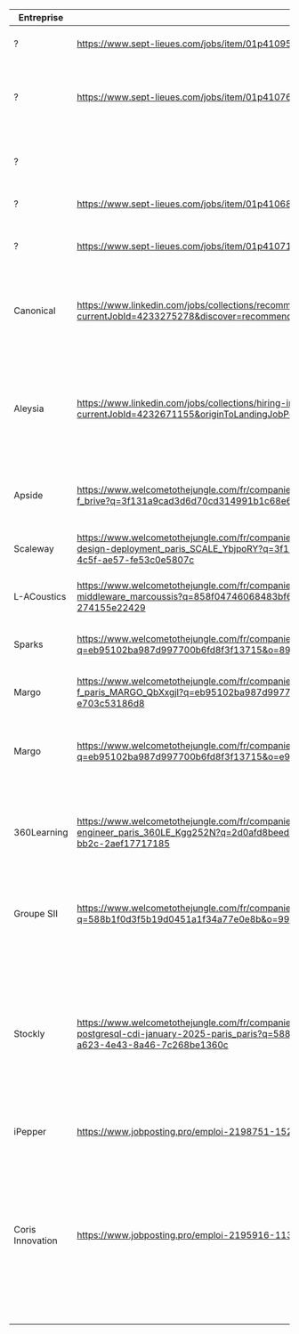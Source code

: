 
| **Entreprise**   | **Offre**                                                                                                                                                                                                             | **Poste**                                                       | Lieu                                   | Stack                                                                                                                                                                                                                                                                                                                   | CV  | LM  | Candidature | Reponses |
| ---------------- | --------------------------------------------------------------------------------------------------------------------------------------------------------------------------------------------------------------------- | --------------------------------------------------------------- | -------------------------------------- | ----------------------------------------------------------------------------------------------------------------------------------------------------------------------------------------------------------------------------------------------------------------------------------------------------------------------- | --- | --- | ----------- | -------- |
| ?                | https://www.sept-lieues.com/jobs/item/01p410953?fromSearch=true                                                                                                                                                       | Software engineer Python                                        | Paris                                  | Python, Flask. FastAPI, AWS. Rabbit                                                                                                                                                                                                                                                                                     |     |     |             |          |
| ?                | https://www.sept-lieues.com/jobs/item/01p410764?fromSearch=true                                                                                                                                                       | Dev Backend Python                                              | Paris                                  | Python, SQL Alchemy, Celery, Kubernetes, Docker, Nomad, Pyra                                                                                                                                                                                                                                                            |     |     |             |          |
| ?                |                                                                                                                                                                                                                       | SW Developer C++/Multithreading                                 | Issy les Moulineaux                    | C++(17), Windows, VS, Linux, Makefile, CMake, Eclipse, Git, Gilab, Jen                                                                                                                                                                                                                                                  |     |     |             |          |
| ?                | https://www.sept-lieues.com/jobs/item/01p410684?fromSearch=true                                                                                                                                                       | Software Engineer (Python/PyQT)                                 | ?                                      | Python,                                                                                                                                                                                                                                                                                                                 |     |     |             |          |
| ?                | https://www.sept-lieues.com/jobs/item/01p410711?fromSearch=true                                                                                                                                                       | C++/Python Engineer (Data Structures)                           | ?                                      | C++17, Linux, Windows, Git, Algorithms, Data Structure, EDA, FPG                                                                                                                                                                                                                                                        |     |     |             |          |
| Canonical        | https://www.linkedin.com/jobs/collections/recommended/?currentJobId=4233275278&discover=recommended&discoveryOrigin=JOBS_HOME_JYMBII                                                                                  | Software Engineer - Python - Ubuntu Pro client - graduate level | Full remote                            | Python, Ubuntu Linux, CI, end-system contract managment, Debian pa                                                                                                                                                                                                                                                      |     |     |             |          |
| Aleysia          | https://www.linkedin.com/jobs/collections/hiring-in-network/?currentJobId=4232671155&originToLandingJobPostings=4233391796%2C4232751755%2C4231823037                                                                  | Dev Python                                                      | Grenoble                               | Python sous Linux, FastApi, Flask ou Django, Pandas.  Numpy, Git Docker, Kubernetes, outil Big Data, environnement Cloud ig Data,                                                                                                                                                                                       |     |     |             |          |
| Apside           | https://www.welcometothejungle.com/fr/companies/apside/jobs/ingenieur-developpeur-banc-de-test-h-f_brive?q=3f131a9cad3d6d70cd314991b1c68e6c&o=ccfe5d9e-79cb-4571-88bb-cf033bdaced0                                    | Développeur logiciel Python H/F                                 | Brive-la-Gaillarde                     | Python, Teststand, radiofrequence, electronique                                                                                                                                                                                                                                                                         |     |     |             |          |
| Scaleway         | https://www.welcometothejungle.com/fr/companies/scaleway/jobs/system-software-engineer-instances-design-deployment_paris_SCALE_YbjpoRY?q=3f131a9cad3d6d70cd314991b1c68e6c&o=5f1aa2df-f523-4c5f-ae57-fe53c0e5807c      | Software Engineer Instance Control Plane                        | Paris, Lille, Toulouse, Lyon, Bordeaux | Python, SQL, Linux, Nomad - Salt - Ansible, QEMU -KVM virtualization,                                                                                                                                                                                                                                                   |     |     |             |          |
| L-ACoustics      | https://www.welcometothejungle.com/fr/companies/l-acoustics/jobs/software-developer-middleware_marcoussis?q=858f04746068483bf6be9182bea9df47&o=9699d205-3834-400d-921f-274155e22429                                   | Software Developer, Middleware                                  | Marcoussis                             | C++, Qt, Git, Scrum                                                                                                                                                                                                                                                                                                     |     |     |             |          |
| Sparks           | https://www.welcometothejungle.com/fr/companies/spark/jobs/data-analyst_paris?q=eb95102ba987d997700b6fd8f3f13715&o=890aa2e0-f7b8-4a1d-b9d4-3146f3d3e86d                                                               | Software Engineer                                               | Paris                                  | Python/TS ,SQL, CI/CD et cloud, algorithmie et design pattern                                                                                                                                                                                                                                                           |     |     |             |          |
| Margo            | https://www.welcometothejungle.com/fr/companies/margo/jobs/developpeur-python-r-d-h-f_paris_MARGO_QbXxgjl?q=eb95102ba987d997700b6fd8f3f13715&o=be372989-08d7-4335-b03f-e703c53186d8                                   | Developpeur Python R&D                                          | Paris                                  | Python, C++, JS, Linux                                                                                                                                                                                                                                                                                                  |     |     |             |          |
| Margo            | https://www.welcometothejungle.com/fr/companies/margo/jobs/developpeur-python-r-d-h-f_paris?q=eb95102ba987d997700b6fd8f3f13715&o=e98e4d38-f45b-439c-a23c-dcba65965df3                                                 | Developpeur Python R                                            | Paris                                  | Python, Pandas, Numpy, Spark, Kafka, jenkins, Autosys, Pycharm, SQL, PL SQL                                                                                                                                                                                                                                             |     |     |             |          |
| 360Learning      | https://www.welcometothejungle.com/fr/companies/360learning/jobs/software-engineer_paris_360LE_Kgg252N?q=2d0afd8beeda3d82e816b1a4415f065a&o=dd0f46bf-bf90-4ea1-bb2c-2aef17717185                                      | Software engineer                                               | Paris                                  | FullStack programming, JS, algorithms, product-oriented mindset, English(B2)                                                                                                                                                                                                                                            |     |     |             |          |
| Groupe SII       | https://www.welcometothejungle.com/fr/companies/sii/jobs/developpeur-python-f-h_montpellier?q=588b1f0d3f5b19d0451a1f34a77e0e8b&o=991eaa65-3f46-4386-8b67-308aa89ff1f7                                                 | Développeur Python                                              | Rennes                                 | • Python, FastAPI      <br>• GitLab CI/CD ; Helm, ArgoCD      <br>• Docker, Kubernetes                                                                                                                                                                                                                                  |     |     |             |          |
| Stockly          | https://www.welcometothejungle.com/fr/companies/stockly/jobs/senior-software-engineer-rust-c-c-grpc-postgresql-cdi-january-2025-paris_paris?q=588b1f0d3f5b19d0451a1f34a77e0e8b&o=e4c099d7-a623-4e43-8a46-7c268be1360c | Software Engineer                                               |                                        | - [Rust](https://www.rust-lang.org/fr)<br>    <br>- [PostgreSQL](https://www.postgresql.org/)<br>    <br>- [gRPC](https://grpc.io/)<br>    <br>- [Docker](https://www.docker.com/)<br>    <br>- Parallel computing<br>    <br>- [Git](https://git-scm.com/)<br>    <br>- [Debian](https://www.debian.org/index.fr.html) |     |     |             |          |
| iPepper          | https://www.jobposting.pro/emploi-2198751-152                                                                                                                                                                         | Jeune Développeur Diplômé                                       | Valbonne                               |                                                                                                                                                                                                                                                                                                                         |     |     |             |          |
| Coris Innovation | https://www.jobposting.pro/emploi-2195916-113#postuler                                                                                                                                                                | Développeur Logiciel                                            | Annecy                                 | - Developpement embarque temp reel<br>- C, Python, C++<br>- Git<br>- STM32, EFR32<br>- test unitaire,  integrations et validation<br>- OS temps reel (µC-OS-II)<br>- Jenkins<br>                                                                                                                                        |     |     |             |          |
|                  |                                                                                                                                                                                                                       |                                                                 |                                        |                                                                                                                                                                                                                                                                                                                         |     |     |             |          |

